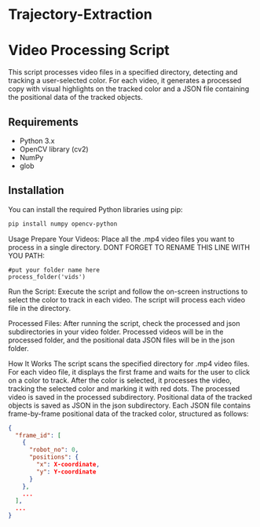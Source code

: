 # Trajectory-Extraction

# Video Processing Script

This script processes video files in a specified directory, detecting and tracking a user-selected color. For each video, it generates a processed copy with visual highlights on the tracked color and a JSON file containing the positional data of the tracked objects.

## Requirements

- Python 3.x
- OpenCV library (cv2)
- NumPy
- glob

## Installation

You can install the required Python libraries using pip:

```bash
pip install numpy opencv-python
```



Usage
Prepare Your Videos: Place all the .mp4 video files you want to process in a single directory. DONT FORGET TO RENAME THIS LINE WITH YOU PATH:

```
#put your folder name here
process_folder('vids')
```

Run the Script: Execute the script and follow the on-screen instructions to select the color to track in each video. The script will process each video file in the directory.

Processed Files: After running the script, check the processed and json subdirectories in your video folder. Processed videos will be in the processed folder, and the positional data JSON files will be in the json folder.

How It Works
The script scans the specified directory for .mp4 video files.
For each video file, it displays the first frame and waits for the user to click on a color to track.
After the color is selected, it processes the video, tracking the selected color and marking it with red dots.
The processed video is saved in the processed subdirectory.
Positional data of the tracked objects is saved as JSON in the json subdirectory.
Each JSON file contains frame-by-frame positional data of the tracked color, structured as follows:


```JSON
{
  "frame_id": [
    {
      "robot_no": 0,
      "positions": {
        "x": X-coordinate,
        "y": Y-coordinate
      }
    },
    ...
  ],
  ...
}
```




